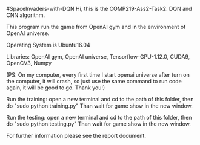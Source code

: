 #SpaceInvaders-with-DQN
Hi, this is the COMP219-Ass2-Task2. DQN and CNN algorithm.

This program run the game from OpenAI gym and in the environment of OpenAI universe. 

Operating System is Ubuntu16.04

Libraries: OpenAI gym, OpenAI universe, Tensorflow-GPU-1.12.0, CUDA9, OpenCV3, Numpy



(PS: On my computer, every first time I start openai universe after turn on the computer, it will crash, so just use the same command to run code again, it will be good to go. Thank you!)

Run the training: open a new terminal and cd to the path of this folder, then do "sudo python training.py" Than wait for game show in the new window.

Run the testing: open a new terminal and cd to the path of this folder, then do "sudo python testing.py" Than wait for game show in the new window.

For further information please see the report document.

